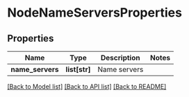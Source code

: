 # NodeNameServersProperties

## Properties
Name | Type | Description | Notes
------------ | ------------- | ------------- | -------------
**name_servers** | **list[str]** | Name servers | 

[[Back to Model list]](../README.md#documentation-for-models) [[Back to API list]](../README.md#documentation-for-api-endpoints) [[Back to README]](../README.md)

